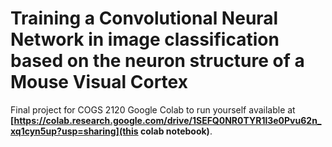 # Training a Convolutional Neural Network in image classification based on the neuron structure of a Mouse Visual Cortex

Final project for COGS 2120
Google Colab to run yourself available at **[https://colab.research.google.com/drive/1SEFQ0NR0TYR1l3e0Pvu62n_xq1cyn5up?usp=sharing](this colab notebook)**.
